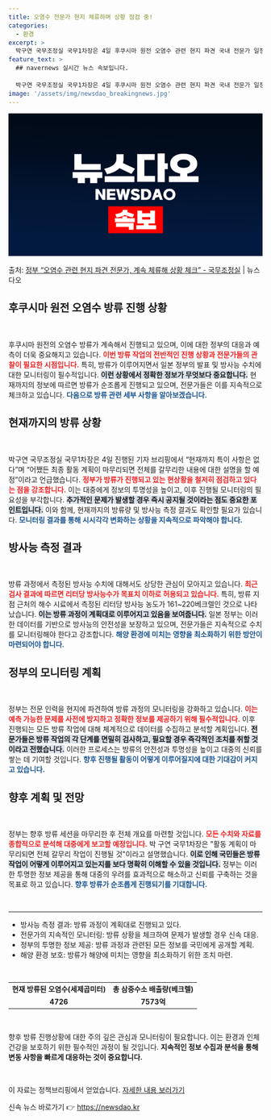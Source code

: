 ```yaml
---
title: 오염수 전문가 현지 체류하며 상황 점검 중!
categories:
  - 환경
excerpt: >
  박구연 국무조정실 국무1차장은 4일 후쿠시마 원전 오염수 관련 현지 파견 국내 전문가 일정에 대한 기자 질의…
feature_text: >
  ## navernews 실시간 뉴스 속보입니다.

  박구연 국무조정실 국무1차장은 4일 후쿠시마 원전 오염수 관련 현지 파견 국내 전문가 일정에 대한 기자 질의…
image: '/assets/img/newsdao_breakingnews.jpg'
---
```


![뉴스다오 속보](/assets/img/newsdao_breakingnews.jpg)

<p>출처: <a href="https://newsdao.kr/1787" rel="dofollow">정부 “오염수 관련 현지 파견 전문가, 계속 체류해 상황 체크”  - 국무조정실</a> | 뉴스다오</p>

<h2 data-ke-size="size26">후쿠시마 원전 오염수 방류 진행 상황</h2>

<p data-ke-size="size16">&nbsp;</p>

후쿠시마 원전의 오염수 방류가 계속해서 진행되고 있으며, 이에 대한 정부의 대응과 예측이 더욱 중요해지고 있습니다. <b><span style="color: #ee2323;">이번 방류 작업의 전반적인 진행 상황과 전문가들의 관찰이 필요한 시점입니다.</span></b> 특히, 방류가 이루어지면서 일본 정부의 발표 및 방사능 수치에 대한 모니터링이 필수적입니다. <b><span style="background-color: #21538527;">이런 상황에서 정확한 정보가 무엇보다 중요합니다.</span></b> 현재까지의 정보에 따르면 방류가 순조롭게 진행되고 있으며, 전문가들은 이를 지속적으로 체크하고 있습니다. <b><span style="color: #1a5490;">다음으로 방류 관련 세부 사항을 알아보겠습니다.</span></b>

<h2 data-ke-size="size26">현재까지의 방류 상황</h2>

<p data-ke-size="size16">&nbsp;</p>

박구연 국무조정실 국무1차장은 4일 진행된 기자 브리핑에서 “현재까지 특이 사항은 없다”며 “어쨌든 최종 활동 계획이 마무리되면 전체를 갈무리한 내용에 대한 설명을 할 예정”이라고 언급했습니다. <b><span style="color: #ee2323;">정부가 방류가 진행되고 있는 현상황을 철저히 점검하고 있다는 점을 강조합니다.</span></b> 이는 대중에게 정보의 투명성을 높이고, 이후 진행될 모니터링의 필요성을 부각합니다. <b><span style="background-color: #21538527;">추가적인 문제가 발생할 경우 즉시 공지될 것이라는 점도 중요한 포인트입니다.</span></b> 이와 함께, 현재까지의 방류량 및 방사능 측정 결과도 확인할 필요가 있습니다. <b><span style="color: #1a5490;">모니터링 결과를 통해 시시각각 변화하는 상황을 지속적으로 파악해야 합니다.</span></b>

<h2 data-ke-size="size26">방사능 측정 결과</h2>

<p data-ke-size="size16">&nbsp;</p>

방류 과정에서 측정된 방사능 수치에 대해서도 상당한 관심이 모아지고 있습니다. <b><span style="color: #ee2323;">최근 검사 결과에 따르면 리터당 방사능수가 목표치 이하로 허용되고 있습니다.</span></b> 특히, 방류 지점 근처의 해수 시료에서 측정된 리터당 방사능 농도가 161~220베크렐인 것으로 나타났습니다. <b><span style="background-color: #21538527;">이는 방류 과정이 계획대로 이루어지고 있음을 보여줍니다.</span></b> 일본 정부는 이러한 데이터를 기반으로 방사능의 안전성을 보장하고 있으며, 전문가들은 지속적으로 수치를 모니터링해야 한다고 강조합니다. <b><span style="color: #1a5490;">해양 환경에 미치는 영향을 최소화하기 위한 방안이 마련되어야 합니다.</span></b>

<h2 data-ke-size="size26">정부의 모니터링 계획</h2>

<p data-ke-size="size16">&nbsp;</p>

정부는 전문 인력을 현지에 파견하여 방류 과정의 모니터링을 강화하고 있습니다. <b><span style="color: #ee2323;">이는 예측 가능한 문제를 사전에 방지하고 정확한 정보를 제공하기 위해 필수적입니다.</span></b> 이후 진행되는 모든 방류 작업에 대해 체계적으로 데이터를 수집하고 분석할 계획입니다. <b><span style="background-color: #21538527;">전문가들은 방류 작업의 각 단계를 면밀히 검사하고, 필요할 경우 즉각적인 조치를 취할 것이라고 전했습니다.</span></b> 이러한 프로세스는 방류의 안전성과 투명성을 높이고 대중의 신뢰를 쌓는 데 기여할 것입니다. <b><span style="color: #1a5490;">향후 진행될 활동이 어떻게 이루어질지에 대한 기대감이 커지고 있습니다.</span></b>

<h2 data-ke-size="size26">향후 계획 및 전망</h2>

<p data-ke-size="size16">&nbsp;</p>

정부는 향후 방류 세션을 마무리한 후 전체 개요를 마련할 것입니다. <b><span style="color: #ee2323;">모든 수치와 자료를 종합적으로 분석해 대중에게 보고할 예정입니다.</span></b> 박 구연 국무1차장은 "활동 계획이 마무리되면 전체 갈무리 작업이 진행될 것"이라고 설명했습니다. <b><span style="background-color: #21538527;">이로 인해 국민들은 방류 작업이 어떻게 이루어지고 있는지를 보다 명확히 이해할 수 있을 것입니다.</span></b> 정부는 이러한 투명한 정보 제공을 통해 대중의 우려를 효과적으로 해소하고 신뢰를 구축하는 것을 목표로 하고 있습니다. <b><span style="color: #1a5490;">향후 방류가 순조롭게 진행되기를 기대합니다.</span></b>

<p data-ke-size="size16">&nbsp;</p>

<hr />

<ul>
    <li>방사능 측정 결과: 방류 과정이 계획대로 진행되고 있다.</li>
    <li>전문가의 지속적인 모니터링: 방류 상황을 체크하여 문제가 발생할 경우 신속 대응.</li>
    <li>정부의 투명한 정보 제공: 방류 과정과 관련된 모든 정보를 국민에게 공개할 계획.</li>
    <li>해양 환경 보호: 방류가 해양에 미치는 영향을 최소화하기 위한 조치 마련.</li>
</ul>

<p data-ke-size="size16">&nbsp;</p>

<table style="width: 100%; border-collapse: collapse;">
    <tbody>
        <tr>
            <td style="text-align: center; height: 17px;"><b>현재 방류된 오염수(세제곱미터)</b></td>
            <td style="text-align: center; height: 17px;"><b>총 삼중수소 배출량(베크렐)</b></td>
        </tr>
        <tr>
            <td style="text-align: center; height: 17px;"><b>4726</b></td>
            <td style="text-align: center; height: 17px;"><b>7573억</b></td>
        </tr>
    </tbody>
</table>

<p data-ke-size="size16">&nbsp;</p>

향후 방류 진행상황에 대한 주의 깊은 관심과 모니터링이 필요합니다. 이는 환경과 인체 건강을 보호하기 위한 필수적인 과정이 될 것입니다. <b>지속적인 정보 수집과 분석을 통해 변동 사항을 빠르게 대응하는 것이 중요합니다.</b> 

<p data-ke-size="size16">&nbsp;</p>


이 자료는 정책브리핑에서 얻었습니다. <a href="https://newsdao.kr/1787">자세한 내용 보러가기</a> 

신속 뉴스 바로가기 👉 <a href="https://newsdao.kr" rel="dofollow">https://newsdao.kr</a>


